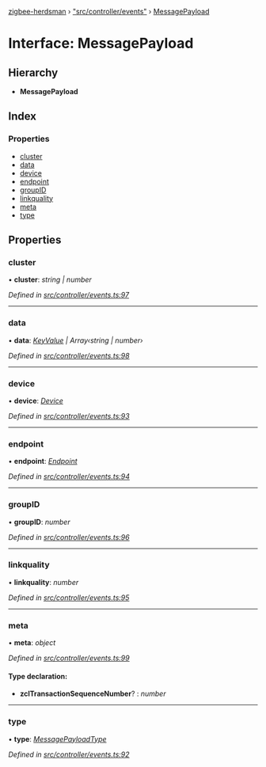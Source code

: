 [zigbee-herdsman](../README.md) › ["src/controller/events"](../modules/_src_controller_events_.md) › [MessagePayload](_src_controller_events_.messagepayload.md)

# Interface: MessagePayload

## Hierarchy

* **MessagePayload**

## Index

### Properties

* [cluster](_src_controller_events_.messagepayload.md#cluster)
* [data](_src_controller_events_.messagepayload.md#data)
* [device](_src_controller_events_.messagepayload.md#device)
* [endpoint](_src_controller_events_.messagepayload.md#endpoint)
* [groupID](_src_controller_events_.messagepayload.md#groupid)
* [linkquality](_src_controller_events_.messagepayload.md#linkquality)
* [meta](_src_controller_events_.messagepayload.md#meta)
* [type](_src_controller_events_.messagepayload.md#type)

## Properties

###  cluster

• **cluster**: *string | number*

*Defined in [src/controller/events.ts:97](https://github.com/Koenkk/zigbee-herdsman/blob/master/src/src/controller/events.ts#L97)*

___

###  data

• **data**: *[KeyValue](_src_controller_tstype_.keyvalue.md) | Array‹string | number›*

*Defined in [src/controller/events.ts:98](https://github.com/Koenkk/zigbee-herdsman/blob/master/src/src/controller/events.ts#L98)*

___

###  device

• **device**: *[Device](../classes/_src_controller_model_device_.device.md)*

*Defined in [src/controller/events.ts:93](https://github.com/Koenkk/zigbee-herdsman/blob/master/src/src/controller/events.ts#L93)*

___

###  endpoint

• **endpoint**: *[Endpoint](../classes/_src_controller_model_endpoint_.endpoint.md)*

*Defined in [src/controller/events.ts:94](https://github.com/Koenkk/zigbee-herdsman/blob/master/src/src/controller/events.ts#L94)*

___

###  groupID

• **groupID**: *number*

*Defined in [src/controller/events.ts:96](https://github.com/Koenkk/zigbee-herdsman/blob/master/src/src/controller/events.ts#L96)*

___

###  linkquality

• **linkquality**: *number*

*Defined in [src/controller/events.ts:95](https://github.com/Koenkk/zigbee-herdsman/blob/master/src/src/controller/events.ts#L95)*

___

###  meta

• **meta**: *object*

*Defined in [src/controller/events.ts:99](https://github.com/Koenkk/zigbee-herdsman/blob/master/src/src/controller/events.ts#L99)*

#### Type declaration:

* **zclTransactionSequenceNumber**? : *number*

___

###  type

• **type**: *[MessagePayloadType](../modules/_src_controller_events_.md#messagepayloadtype)*

*Defined in [src/controller/events.ts:92](https://github.com/Koenkk/zigbee-herdsman/blob/master/src/src/controller/events.ts#L92)*
